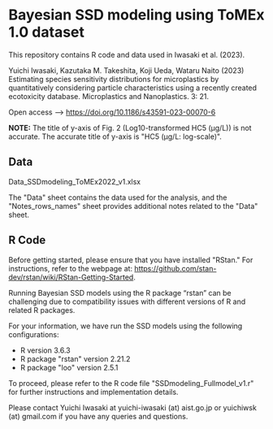 # Bayesian SSD modeling using ToMEx 1.0 dataset

This repository contains R code and data used in Iwasaki et al. (2023).

Yuichi Iwasaki, Kazutaka M. Takeshita, Koji Ueda, Wataru Naito (2023) Estimating species sensitivity distributions for microplastics by quantitatively considering particle characteristics using a recently created ecotoxicity database. Microplastics and Nanoplastics. 3: 21.

Open access --> https://doi.org/10.1186/s43591-023-00070-6

**NOTE:** The title of y-axis of Fig. 2 (Log10-transformed HC5 (μg/L)) is not accurate. The accurate title of y-axis is "HC5 (μg/L: log-scale)".


## Data
Data_SSDmodeling_ToMEx2022_v1.xlsx

The "Data" sheet contains the data used for the analysis, and the "Notes_rows_names" sheet provides additional notes related to the "Data" sheet.

## R Code
Before getting started, please ensure that you have installed "RStan." For instructions, refer to the webpage at: https://github.com/stan-dev/rstan/wiki/RStan-Getting-Started.

Running Bayesian SSD models using the R package “rstan” can be challenging due to compatibility issues with different versions of R and related R packages. 

For your information, we have run the SSD models using the following configurations:
- R version 3.6.3
- R package "rstan" version 2.21.2
- R package "loo" version 2.5.1

To proceed, please refer to the R code file "SSDmodeling_Fullmodel_v1.r" for further instructions and implementation details.


Please contact Yuichi Iwasaki at yuichi-iwasaki (at) aist.go.jp or yuichiwsk (at) gmail.com if you have any queries and questions.



